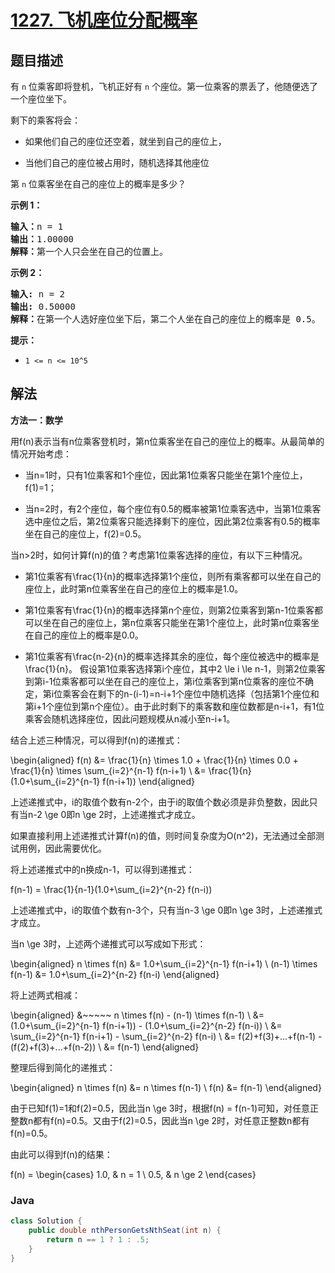 # [1227. 飞机座位分配概率](https://leetcode.cn/problems/airplane-seat-assignment-probability)

## 题目描述

<p>有 <code>n</code> 位乘客即将登机，飞机正好有 <code>n</code> 个座位。第一位乘客的票丢了，他随便选了一个座位坐下。</p>

<p>剩下的乘客将会：</p>

<ul>
	<li>
	<p>如果他们自己的座位还空着，就坐到自己的座位上，</p>
	</li>
	<li>当他们自己的座位被占用时，随机选择其他座位</li>
</ul>

<p>第 <code>n</code>&nbsp;位乘客坐在自己的座位上的概率是多少？</p>

<p><strong>示例 1：</strong></p>

<pre>
<strong>输入：</strong>n = 1
<strong>输出：</strong>1.00000
<strong>解释：</strong>第一个人只会坐在自己的位置上。</pre>

<p><strong>示例 2：</strong></p>

<pre>
<strong>输入:</strong> n = 2
<strong>输出:</strong> 0.50000
<strong>解释：</strong>在第一个人选好座位坐下后，第二个人坐在自己的座位上的概率是 0.5。
</pre>

<p><strong>提示：</strong></p>

<ul>
	<li><code>1 &lt;= n &lt;= 10^5</code></li>
</ul>

## 解法

**方法一：数学**

用f(n)表示当有n位乘客登机时，第n位乘客坐在自己的座位上的概率。从最简单的情况开始考虑：

-   当n=1时，只有1位乘客和1个座位，因此第1位乘客只能坐在第1个座位上，f(1)=1；

-   当n=2时，有2个座位，每个座位有0.5的概率被第1位乘客选中，当第1位乘客选中座位之后，第2位乘客只能选择剩下的座位，因此第2位乘客有0.5的概率坐在自己的座位上，f(2)=0.5。

当n>2时，如何计算f(n)的值？考虑第1位乘客选择的座位，有以下三种情况。

-   第1位乘客有\frac{1}{n}的概率选择第1个座位，则所有乘客都可以坐在自己的座位上，此时第n位乘客坐在自己的座位上的概率是1.0。

-   第1位乘客有\frac{1}{n}的概率选择第n个座位，则第2位乘客到第n-1位乘客都可以坐在自己的座位上，第n位乘客只能坐在第1个座位上，此时第n位乘客坐在自己的座位上的概率是0.0。

-   第1位乘客有\frac{n-2}{n}的概率选择其余的座位，每个座位被选中的概率是\frac{1}{n}。
    假设第1位乘客选择第i个座位，其中2 \le i \le n-1，则第2位乘客到第i-1位乘客都可以坐在自己的座位上，第i位乘客到第n位乘客的座位不确定，第i位乘客会在剩下的n-(i-1)=n-i+1个座位中随机选择（包括第1个座位和第i+1个座位到第n个座位）。由于此时剩下的乘客数和座位数都是n-i+1，有1位乘客会随机选择座位，因此问题规模从n减小至n-i+1。

结合上述三种情况，可以得到f(n)的递推式：


\begin{aligned}
f(n) &= \frac{1}{n} \times 1.0 + \frac{1}{n} \times 0.0 + \frac{1}{n} \times \sum_{i=2}^{n-1} f(n-i+1) \\
&= \frac{1}{n}(1.0+\sum_{i=2}^{n-1} f(n-i+1))
\end{aligned}


上述递推式中，i的取值个数有n-2个，由于i的取值个数必须是非负整数，因此只有当n-2 \ge 0即n \ge 2时，上述递推式才成立。

如果直接利用上述递推式计算f(n)的值，则时间复杂度为O(n^2)，无法通过全部测试用例，因此需要优化。

将上述递推式中的n换成n-1，可以得到递推式：


f(n-1) = \frac{1}{n-1}(1.0+\sum_{i=2}^{n-2} f(n-i))


上述递推式中，i的取值个数有n-3个，只有当n-3 \ge 0即n \ge 3时，上述递推式才成立。

当n \ge 3时，上述两个递推式可以写成如下形式：


\begin{aligned}
n \times f(n) &= 1.0+\sum_{i=2}^{n-1} f(n-i+1) \\
(n-1) \times f(n-1) &= 1.0+\sum_{i=2}^{n-2} f(n-i)
\end{aligned}


将上述两式相减：


\begin{aligned}
&~~~~~ n \times f(n) - (n-1) \times f(n-1) \\
&= (1.0+\sum_{i=2}^{n-1} f(n-i+1)) - (1.0+\sum_{i=2}^{n-2} f(n-i)) \\
&= \sum_{i=2}^{n-1} f(n-i+1) - \sum_{i=2}^{n-2} f(n-i) \\
&= f(2)+f(3)+...+f(n-1) - (f(2)+f(3)+...+f(n-2)) \\
&= f(n-1)
\end{aligned}


整理后得到简化的递推式：


\begin{aligned}
n \times f(n) &= n \times f(n-1) \\
f(n) &= f(n-1)
\end{aligned}


由于已知f(1)=1和f(2)=0.5，因此当n \ge 3时，根据f(n) = f(n-1)可知，对任意正整数n都有f(n)=0.5。又由于f(2)=0.5，因此当n \ge 2时，对任意正整数n都有f(n)=0.5。

由此可以得到f(n)的结果：


f(n) = \begin{cases}
1.0, & n = 1 \\
0.5, & n \ge 2
\end{cases}


### **Java**

```java
class Solution {
    public double nthPersonGetsNthSeat(int n) {
        return n == 1 ? 1 : .5;
    }
}
```
